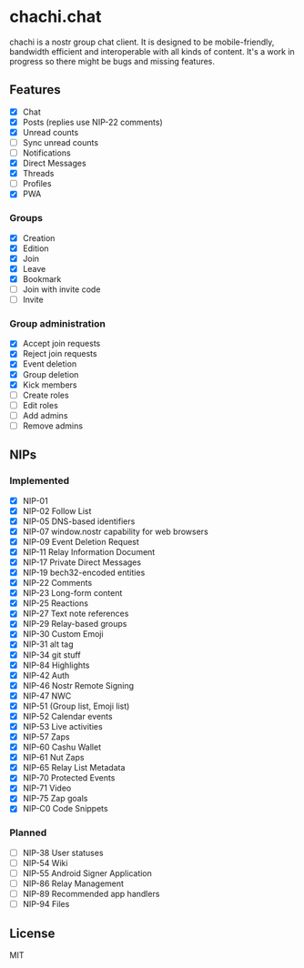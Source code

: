# chachi.chat

chachi is a nostr group chat client. It is designed to be mobile-friendly, bandwidth efficient and interoperable with all kinds of content. It's a work in progress so there might be bugs and missing features.

## Features

- [x] Chat
- [x] Posts (replies use NIP-22 comments)
- [x] Unread counts
- [ ] Sync unread counts
- [ ] Notifications
- [x] Direct Messages
- [x] Threads
- [ ] Profiles
- [x] PWA

### Groups

- [x] Creation 
- [x] Edition
- [x] Join
- [x] Leave
- [x] Bookmark
- [ ] Join with invite code
- [ ] Invite

### Group administration

- [x] Accept join requests
- [x] Reject join requests
- [x] Event deletion
- [x] Group deletion
- [x] Kick members
- [ ] Create roles
- [ ] Edit roles
- [ ] Add admins
- [ ] Remove admins

## NIPs

### Implemented

- [x] NIP-01
- [x] NIP-02 Follow List
- [x] NIP-05 DNS-based identifiers
- [x] NIP-07 window.nostr capability for web browsers
- [x] NIP-09 Event Deletion Request
- [x] NIP-11 Relay Information Document
- [x] NIP-17 Private Direct Messages
- [x] NIP-19 bech32-encoded entities
- [x] NIP-22 Comments
- [x] NIP-23 Long-form content
- [x] NIP-25 Reactions
- [x] NIP-27 Text note references
- [x] NIP-29 Relay-based groups
- [x] NIP-30 Custom Emoji
- [x] NIP-31 alt tag
- [x] NIP-34 git stuff
- [x] NIP-84 Highlights
- [x] NIP-42 Auth
- [x] NIP-46 Nostr Remote Signing
- [x] NIP-47 NWC
- [x] NIP-51 (Group list, Emoji list)
- [x] NIP-52 Calendar events
- [x] NIP-53 Live activities
- [x] NIP-57 Zaps
- [x] NIP-60 Cashu Wallet
- [x] NIP-61 Nut Zaps
- [x] NIP-65 Relay List Metadata
- [x] NIP-70 Protected Events
- [x] NIP-71 Video
- [x] NIP-75 Zap goals
- [x] NIP-C0 Code Snippets

### Planned

- [ ] NIP-38 User statuses
- [ ] NIP-54 Wiki
- [ ] NIP-55 Android Signer Application
- [ ] NIP-86 Relay Management
- [ ] NIP-89 Recommended app handlers
- [ ] NIP-94 Files

## License

MIT
